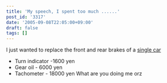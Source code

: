 ```yaml
---
title: 'My speech, I spent too much ......'
post_id: '3317'
date: '2005-09-08T22:05:00+09:00'
draft: false
tags: []
---
```


I just wanted to replace the front and rear brakes of a [single car](/tag/yb-1)

*   Turn indicator -1600 yen
*   Gear oil - 6000 yen
*   Tachometer - 18000 yen What are you doing me orz